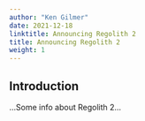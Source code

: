 ```yaml
---
author: "Ken Gilmer"
date: 2021-12-18
linktitle: Announcing Regolith 2
title: Announcing Regolith 2
weight: 1
---
```


## Introduction

...Some info about Regolith 2...